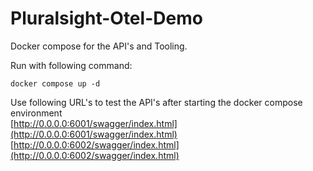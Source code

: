 # Pluralsight-Otel-Demo

Docker compose for the API's and Tooling.

Run with following command:

```
docker compose up -d
```

Use following URL's to test the API's after starting the docker compose environment  
[http://0.0.0.0:6001/swagger/index.html](http://0.0.0.0:6001/swagger/index.html)  
[http://0.0.0.0:6002/swagger/index.html](http://0.0.0.0:6002/swagger/index.html)
